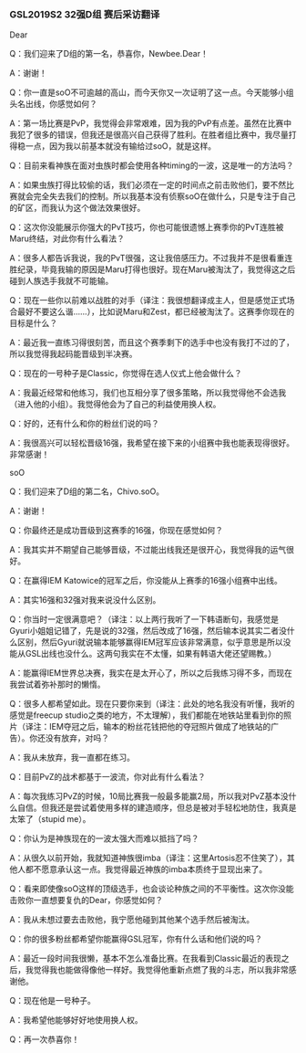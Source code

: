 ### GSL2019S2 32强D组 赛后采访翻译

Dear

Q：我们迎来了D组的第一名，恭喜你，Newbee.Dear！

A：谢谢！

Q：你一直是soO不可逾越的高山，而今天你又一次证明了这一点。今天能够小组头名出线，你感觉如何？

A：第一场比赛是PvP，我觉得会非常艰难，因为我的PvP有点差。虽然在比赛中我犯了很多的错误，但我还是很高兴自己获得了胜利。在胜者组比赛中，我尽量打得稳一点，因为我以前基本就没有输给过soO，就是这样。

Q：目前来看神族在面对虫族时都会使用各种timing的一波，这是唯一的方法吗？

A：如果虫族打得比较偷的话，我们必须在一定的时间点之前击败他们，要不然比赛就会完全失去我们的控制。所以我基本没有侦察soO在做什么，只是专注于自己的矿区，而我认为这个做法效果很好。

Q：这次你没能展示你强大的PvT技巧，你也可能很遗憾上赛季你的PvT连胜被Maru终结，对此你有什么看法？

A：很多人都告诉我说，我的PvT很强，这让我倍感压力。不过我并不是很看重连胜纪录，毕竟我输的原因是Maru打得也很好。现在Maru被淘汰了，我觉得这之后碰到人族选手我就不可能输。

Q：现在一些你以前难以战胜的对手（译注：我很想翻译成主人，但是感觉正式场合最好不要这么谐……），比如说Maru和Zest，都已经被淘汰了。这赛季你现在的目标是什么？

A：最近我一直练习得很刻苦，而且这个赛季剩下的选手中也没有我打不过的了，所以我觉得我起码能晋级到半决赛。

Q：现在的一号种子是Classic，你觉得在选人仪式上他会做什么？

A：我最近经常和他练习，我们也互相分享了很多策略，所以我觉得他不会选我（进入他的小组）。我觉得他会为了自己的利益使用换人权。

Q：好的，还有什么和你的粉丝们说的吗？

A：我很高兴可以轻松晋级16强，我希望在接下来的小组赛中我也能表现得很好。非常感谢！



soO

Q：我们迎来了D组的第二名，Chivo.soO。

A：谢谢！

Q：你最终还是成功晋级到这赛季的16强，你现在感觉如何？

A：我其实并不期望自己能够晋级，不过能出线我还是很开心，我觉得我的运气很好。

Q：在赢得IEM Katowice的冠军之后，你没能从上赛季的16强小组赛中出线。

A：其实16强和32强对我来说没什么区别。

Q：你当时一定很满意吧？（译注：以上两行我听了一下韩语断句，我感觉是Gyuri小姐姐记错了，先是说的32强，然后改成了16强，然后输本说其实二者没什么区别，然后Gyuri就说输本能够赢得IEM冠军应该非常满意，似乎意思是所以没能从GSL出线也没什么。这两句我实在不太懂，如果有韩语大佬还望赐教。）

A：能赢得IEM世界总决赛，我实在是太开心了，所以之后我练习得不多，而现在我尝试着弥补那时的懒惰。

Q：很多人都希望如此。现在只要你来到（译注：此处的地名我没有听懂，我听的感觉是freecup studio之类的地方，不太理解），我们都能在地铁站里看到你的照片（译注：IEM夺冠之后，输本的粉丝花钱把他的夺冠照片做成了地铁站的广告）。你还没有放弃，对吗？

A：我从未放弃，我一直都在练习。

Q：目前PvZ的战术都基于一波流，你对此有什么看法？

A：每次我练习PvZ的时候，10局比赛我一般最多能赢2局，所以我对PvZ基本没什么自信。但我还是尝试着使用多样的建造顺序，但总是被对手轻松地防住，我真是太笨了（stupid me）。

Q：你认为是神族现在的一波太强大而难以抵挡了吗？

A：从很久以前开始，我就知道神族很imba（译注：这里Artosis忍不住笑了），其他人都不愿意承认这一点。我觉得最近神族的imba本质终于显现出来了。

Q：看来即使像soO这样的顶级选手，也会谈论种族之间的不平衡性。这次你没能击败你一直想要复仇的Dear，你感觉如何？

A：我从未想过要去击败他，我宁愿他碰到其他某个选手然后被淘汰。

Q：你的很多粉丝都希望你能赢得GSL冠军，你有什么话和他们说的吗？

A：最近一段时间我很懒，基本不怎么准备比赛。在我看到Classic最近的表现之后，我觉得我也能做得像他一样好。我觉得他重新点燃了我的斗志，所以我非常感谢他。

Q：现在他是一号种子。

A：我希望他能够好好地使用换人权。

Q：再一次恭喜你！